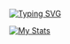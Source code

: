 [![Typing SVG](https://readme-typing-svg.herokuapp.com?color=%2336BCF7&lines=Telegram:+@bush1root)](https://t.me/bush1root)

[![My Stats](https://github-readme-stats.vercel.app/api?username=bush1root)](https://github.com/anuraghazra/github-readme-stats)

<!--
### Hi there 👋
<!--
**bush1root/bush1root** is a ✨ _special_ ✨ repository because its `README.md` (this file) appears on your GitHub profile.

Here are some ideas to get you started:

- 🔭 I’m currently working on ...
- 🌱 I’m currently learning ...
- 👯 I’m looking to collaborate on ...
- 🤔 I’m looking for help with ...
- 💬 Ask me about ...
- 📫 How to reach me: ...
- 😄 Pronouns: ...
- ⚡ Fun fact: ...
-->
